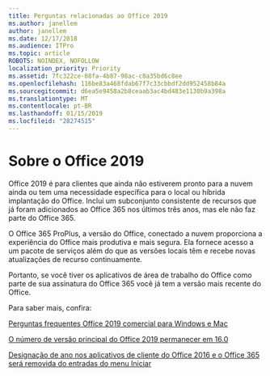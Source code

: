```yaml
---
title: Perguntas relacionadas ao Office 2019
ms.author: janellem
author: janellem
ms.date: 12/17/2018
ms.audience: ITPro
ms.topic: article
ROBOTS: NOINDEX, NOFOLLOW
localization_priority: Priority
ms.assetid: 7fc322ce-08fa-4b87-98ac-c8a35bd6c8ee
ms.openlocfilehash: 116be83a468fdab67f7c33cbbdf2dd952458b84a
ms.sourcegitcommit: d6ea5e9458a2b8ceaab3ac4bd483e1130b9a398a
ms.translationtype: MT
ms.contentlocale: pt-BR
ms.lasthandoff: 01/15/2019
ms.locfileid: "28274515"
---
```

# <a name="about-office-2019"></a>Sobre o Office 2019

Office 2019 é para clientes que ainda não estiverem pronto para a nuvem ainda ou tem uma necessidade específica para o local ou híbrida implantação do Office. Inclui um subconjunto consistente de recursos que já foram adicionados ao Office 365 nos últimos três anos, mas ele não faz parte do Office 365.
  
O Office 365 ProPlus, a versão do Office, conectado a nuvem proporciona a experiência do Office mais produtiva e mais segura. Ela fornece acesso a um pacote de serviços além do que as versões locais têm e recebe novas atualizações de recurso continuamente.
  
Portanto, se você tiver os aplicativos de área de trabalho do Office como parte de sua assinatura do Office 365 você já tem a versão mais recente do Office.
  
Para saber mais, confira:
  
[Perguntas frequentes Office 2019 comercial para Windows e Mac](https://support.microsoft.com/help/4133312)
  
[O número de versão principal do Office 2019 permanecer em 16.0](https://docs.microsoft.com/deployoffice/office2019/overview)
  
[Designação de ano nos aplicativos de cliente do Office 2016 e o Office 365 será removida do entradas do menu Iniciar](https://support.office.com/article/8fe5e052-76d2-49de-af30-2e84ed3da907.aspx)
  

